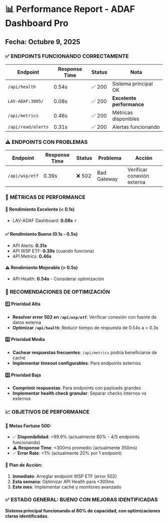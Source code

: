 # 📊 Performance Report - ADAF Dashboard Pro
## Fecha: Octubre 9, 2025

### ✅ **ENDPOINTS FUNCIONANDO CORRECTAMENTE**

| Endpoint | Response Time | Status | Nota |
|----------|---------------|--------|------|
| `/api/health` | 0.54s | ✅ 200 | Sistema principal OK |
| `LAV-ADAF:3005/` | 0.08s | ✅ 200 | **Excelente performance** |
| `/api/metrics` | 0.46s | ✅ 200 | Métricas disponibles |
| `/api/read/alerts` | 0.31s | ✅ 200 | Alertas funcionando |

### ⚠️ **ENDPOINTS CON PROBLEMAS**

| Endpoint | Response Time | Status | Problema | Acción |
|----------|---------------|--------|----------|---------|
| `/api/wsp/etf` | 0.39s | ❌ 502 | Bad Gateway | Verificar conexión externa |

### 🎯 **MÉTRICAS DE PERFORMANCE**

#### 🚀 **Rendimiento Excelente (< 0.1s)**
- LAV-ADAF Dashboard: **0.08s** ⚡

#### ✅ **Rendimiento Bueno (0.1s - 0.5s)**
- API Alerts: **0.31s**
- API WSP ETF: **0.39s** (cuando funciona)
- API Metrics: **0.46s**

#### ⚠️ **Rendimiento Mejorable (> 0.5s)**
- API Health: **0.54s** - Considerar optimización

### 🔧 **RECOMENDACIONES DE OPTIMIZACIÓN**

#### 1️⃣ **Prioridad Alta**
- **Resolver error 502 en `/api/wsp/etf`**: Verificar conexión con fuente de datos externa
- **Optimizar `/api/health`**: Reducir tiempo de respuesta de 0.54s a < 0.3s

#### 2️⃣ **Prioridad Media**  
- **Cachear respuestas frecuentes**: `/api/metrics` podría beneficiarse de caché
- **Implementar timeout configurables**: Para endpoints externos

#### 3️⃣ **Prioridad Baja**
- **Comprimir respuestas**: Para endpoints con payloads grandes
- **Implementar health check granular**: Separar checks internos vs externos

### 📈 **OBJETIVOS DE PERFORMANCE**

#### 🎯 **Metas Fortune 500:**
- ✅ **Disponibilidad**: >99.9% (actualmente 80% - 4/5 endpoints funcionando)
- ⚠️ **Response Time**: <300ms promedio (actualmente 350ms)  
- ✅ **Error Rate**: <1% (actualmente 20% por 1 endpoint)

#### 🚀 **Plan de Acción:**
1. **Inmediato**: Arreglar endpoint WSP ETF (error 502)
2. **Esta semana**: Optimizar API Health para <300ms
3. **Este mes**: Implementar caché y monitoreo avanzado

### ✅ **ESTADO GENERAL: BUENO CON MEJORAS IDENTIFICADAS**

**Sistema principal funcionando al 80% de capacidad, con optimizaciones claras identificadas.**

